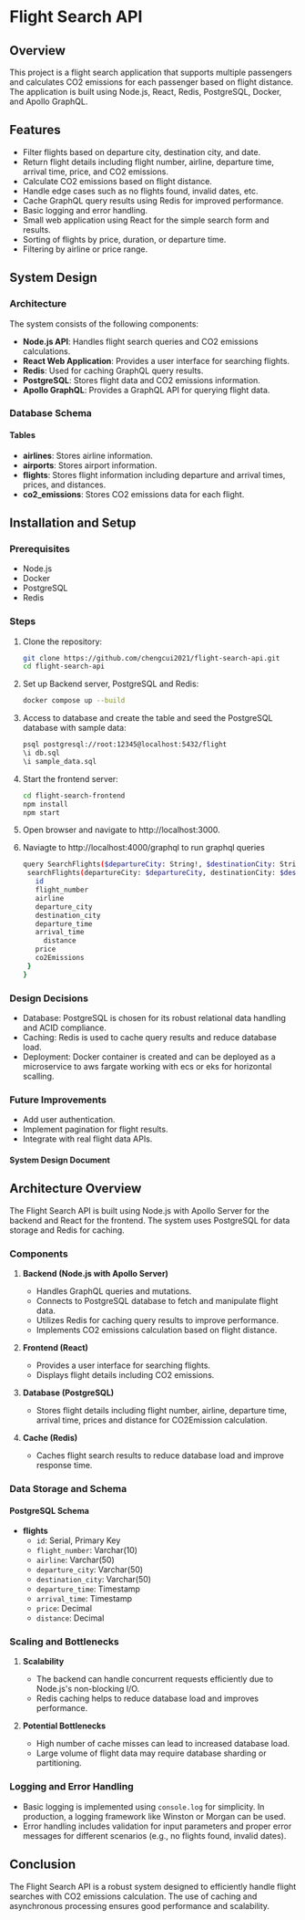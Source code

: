 # Flight Search API

## Overview
This project is a flight search application that supports multiple passengers and calculates CO2 emissions for each passenger based on flight distance. The application is built using Node.js, React, Redis, PostgreSQL, Docker, and Apollo GraphQL.

## Features
- Filter flights based on departure city, destination city, and date.
- Return flight details including flight number, airline, departure time, arrival time, price, and CO2 emissions.
- Calculate CO2 emissions based on flight distance.
- Handle edge cases such as no flights found, invalid dates, etc.
- Cache GraphQL query results using Redis for improved performance.
- Basic logging and error handling.
- Small web application using React for the simple search form and results.
- Sorting of flights by price, duration, or departure time.
- Filtering by airline or price range.

## System Design
### Architecture
The system consists of the following components:
- **Node.js API**: Handles flight search queries and CO2 emissions calculations.
- **React Web Application**: Provides a user interface for searching flights.
- **Redis**: Used for caching GraphQL query results.
- **PostgreSQL**: Stores flight data and CO2 emissions information.
- **Apollo GraphQL**: Provides a GraphQL API for querying flight data.

### Database Schema
#### Tables
- **airlines**: Stores airline information.
- **airports**: Stores airport information.
- **flights**: Stores flight information including departure and arrival times, prices, and distances.
- **co2_emissions**: Stores CO2 emissions data for each flight.

## Installation and Setup
### Prerequisites
- Node.js
- Docker
- PostgreSQL
- Redis

### Steps
1. Clone the repository:
   ```bash
   git clone https://github.com/chengcui2021/flight-search-api.git
   cd flight-search-api
   
2. Set up Backend server, PostgreSQL and Redis:
   ```bash
   docker compose up --build

3. Access to database and create the table and seed the PostgreSQL database with sample data:
   ```bash
   psql postgresql://root:12345@localhost:5432/flight
   \i db.sql
   \i sample_data.sql

4. Start the frontend server:
   ```bash
   cd flight-search-frontend
   npm install
   npm start

5. Open browser and navigate to http://localhost:3000.

6. Naviagte to http://localhost:4000/graphql to run graphql queries
   ```bash
   query SearchFlights($departureCity: String!, $destinationCity: String!, $date: String!) {
    searchFlights(departureCity: $departureCity, destinationCity: $destinationCity, date: $date) {
      id
      flight_number
      airline
      departure_city
      destination_city
      departure_time
      arrival_time
    	distance
      price
      co2Emissions
    }
   }


### Design Decisions
- Database: PostgreSQL is chosen for its robust relational data handling and ACID compliance.
- Caching: Redis is used to cache query results and reduce database load.
- Deployment: Docker container is created and can be deployed as a microservice to aws fargate working with ecs or eks for horizontal scalling.
### Future Improvements
- Add user authentication.
- Implement pagination for flight results.
- Integrate with real flight data APIs.

#### System Design Document

## Architecture Overview

The Flight Search API is built using Node.js with Apollo Server for the backend and React for the frontend. The system uses PostgreSQL for data storage and Redis for caching.

### Components

1. **Backend (Node.js with Apollo Server)**
   - Handles GraphQL queries and mutations.
   - Connects to PostgreSQL database to fetch and manipulate flight data.
   - Utilizes Redis for caching query results to improve performance.
   - Implements CO2 emissions calculation based on flight distance.

2. **Frontend (React)**
   - Provides a user interface for searching flights.
   - Displays flight details including CO2 emissions.

3. **Database (PostgreSQL)**
   - Stores flight details including flight number, airline, departure time, arrival time, prices and distance for CO2Emission calculation.

4. **Cache (Redis)**
   - Caches flight search results to reduce database load and improve response time.

### Data Storage and Schema

#### PostgreSQL Schema

- **flights**
  - `id`: Serial, Primary Key
  - `flight_number`: Varchar(10)
  - `airline`: Varchar(50)
  - `departure_city`: Varchar(50)
  - `destination_city`: Varchar(50)
  - `departure_time`: Timestamp
  - `arrival_time`: Timestamp
  - `price`: Decimal
  - `distance`: Decimal

### Scaling and Bottlenecks

1. **Scalability**
   - The backend can handle concurrent requests efficiently due to Node.js's non-blocking I/O.
   - Redis caching helps to reduce database load and improves performance.


2. **Potential Bottlenecks**
   - High number of cache misses can lead to increased database load.
   - Large volume of flight data may require database sharding or partitioning.

### Logging and Error Handling

- Basic logging is implemented using `console.log` for simplicity. In production, a logging framework like Winston or Morgan can be used.
- Error handling includes validation for input parameters and proper error messages for different scenarios (e.g., no flights found, invalid dates).

## Conclusion

The Flight Search API is a robust system designed to efficiently handle flight searches with CO2 emissions calculation. The use of caching and asynchronous processing ensures good performance and scalability.
   